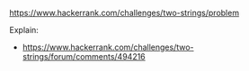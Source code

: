 https://www.hackerrank.com/challenges/two-strings/problem

Explain:

- https://www.hackerrank.com/challenges/two-strings/forum/comments/494216
